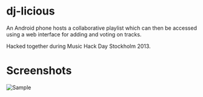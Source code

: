 dj-licious 
==========
An Android phone hosts a collaborative playlist which can then be accessed using a web interface for adding and voting on tracks.

Hacked together during Music Hack Day Stockholm 2013.

Screenshots
==========

![Sample](https://raw.github.com/sofiethorsen/dj-licious/master/screenshots/android.png?token=1481365__eyJzY29wZSI6IlJhd0Jsb2I6c29maWV0aG9yc2VuL2RqLWxpY2lvdXMvbWFzdGVyL3NjcmVlbnNob3RzL2FuZHJvaWQucG5nIiwiZXhwaXJlcyI6MTM4NjY2MzU1Nn0%3D--f542c7056c5d9e0b8d845b1778aa99f3e2d3276e)
